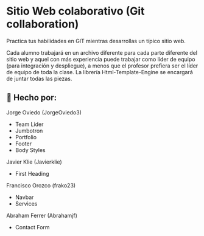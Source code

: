 # Sitio Web colaborativo (Git collaboration)

Practica tus habilidades en GIT mientras desarrollas un típico sitio web.

Cada alumno trabajará en un archivo diferente para cada parte diferente del sitio web y aquel con más experiencia puede trabajar como líder de equipo (para integración y despliegue), a menos que el profesor prefiera ser el líder de equipo de toda la clase. La librería Html-Template-Engine se encargará de juntar todas las piezas.

## 📝 Hecho por:

Jorge Oviedo (JorgeOviedo3)

- Team Lider
- Jumbotron
- Portfolio
- Footer
- Body Styles

Javier Klie (Javierklie)

- First Heading

Francisco Orozco (frako23)

- Navbar
- Services

Abraham Ferrer (Abrahamjf)

- Contact Form
